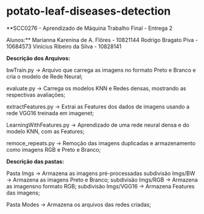 # potato-leaf-diseases-detection
**SCC0276 - Aprendizado de Máquina
Trabalho Final - Entrega 2

Alunos:**
Marianna Karenina de A. Flôres - 10821144
Rodrigo Bragato Piva - 10684573
Vinícius Ribeiro da Silva - 10828141

**Descrição dos Arquivos:**

bwTrain.py
-> Arquivo que carrega as imagens no formato Preto e Branco e cria o modelo de Rede Neural;

evaluate.py
-> Carrega os modelos KNN e Redes densas, mostrando as respectivas avaliações;

extractFeatures.py
-> Extrai as Features dos dados de imagens usando a rede VGG16 treinada em imagenet;

LearningWithFeatures.py
-> Aprendizado de uma rede neural densa e do modelo KNN, com as Features;

remoce_repeats.py
-> Remoção das imagens duplicadas e armazenamento como imagens RGB e Preto e Branco;

**Descrição das pastas:**

Pasta Imgs 
-> Armazena as imagens pré-processadas
subdivisão Imgs/BW -> Armazena as imagens Preto e Branco;
subdivisão Imgs/RGB -> Armazena as imagensno formato RGB;
subdivisão Imgs/VGG16 -> Armazena Features das imagens;

Pasta Modes
-> Armazena os arquivos das redes criadas;


